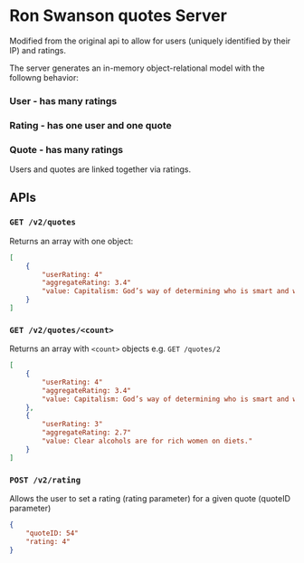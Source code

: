 # Ron Swanson quotes Server

Modified from the original api to allow for users (uniquely identified by their IP) and ratings.

The server generates an in-memory object-relational model with the followng behavior:

### User - has many ratings
### Rating - has one user and one quote
### Quote - has many ratings

Users and quotes are linked together via ratings.

## APIs

### `GET /v2/quotes`

Returns an array with one object:

```json
[
    {
        "userRating: 4"
        "aggregateRating: 3.4"
        "value: Capitalism: God’s way of determining who is smart and who is poor."
    }
]
```

### `GET /v2/quotes/<count>`

Returns an array with `<count>` objects e.g. `GET /quotes/2`

```json
[
    {
        "userRating: 4"
        "aggregateRating: 3.4"
        "value: Capitalism: God’s way of determining who is smart and who is poor."
    },
    {
        "userRating: 3"
        "aggregateRating: 2.7"
        "value: Clear alcohols are for rich women on diets."
    }
]
```
### `POST /v2/rating`

Allows the user to set a rating (rating parameter) for a given quote (quoteID parameter)

```json
{
    "quoteID: 54"
    "rating: 4"
}
```